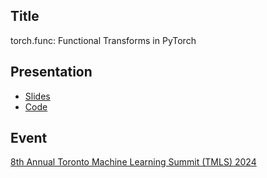 ## Title

torch.func: Functional Transforms in PyTorch

## Presentation

- [Slides](slides.pdf)
- [Code](notebook.ipynb)

## Event

[8th Annual Toronto Machine Learning Summit (TMLS) 2024](https://www.torontomachinelearning.com/)
